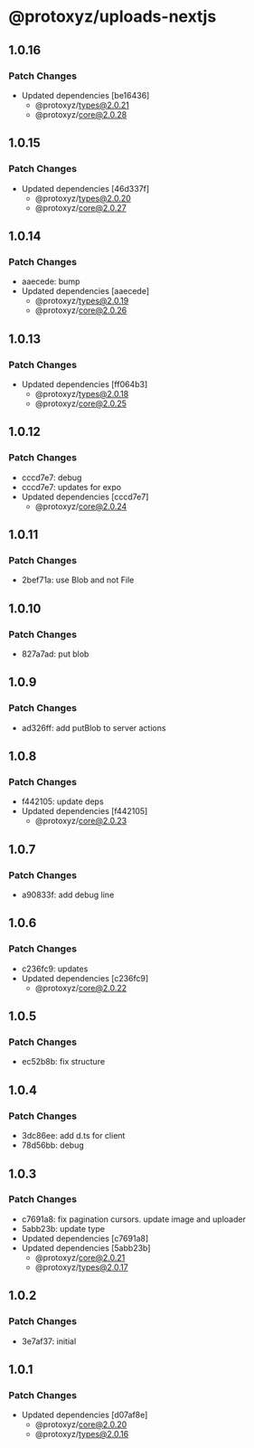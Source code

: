 # @protoxyz/uploads-nextjs

## 1.0.16

### Patch Changes

- Updated dependencies [be16436]
  - @protoxyz/types@2.0.21
  - @protoxyz/core@2.0.28

## 1.0.15

### Patch Changes

- Updated dependencies [46d337f]
  - @protoxyz/types@2.0.20
  - @protoxyz/core@2.0.27

## 1.0.14

### Patch Changes

- aaecede: bump
- Updated dependencies [aaecede]
  - @protoxyz/types@2.0.19
  - @protoxyz/core@2.0.26

## 1.0.13

### Patch Changes

- Updated dependencies [ff064b3]
  - @protoxyz/types@2.0.18
  - @protoxyz/core@2.0.25

## 1.0.12

### Patch Changes

- cccd7e7: debug
- cccd7e7: updates for expo
- Updated dependencies [cccd7e7]
  - @protoxyz/core@2.0.24

## 1.0.11

### Patch Changes

- 2bef71a: use Blob and not File

## 1.0.10

### Patch Changes

- 827a7ad: put blob

## 1.0.9

### Patch Changes

- ad326ff: add putBlob to server actions

## 1.0.8

### Patch Changes

- f442105: update deps
- Updated dependencies [f442105]
  - @protoxyz/core@2.0.23

## 1.0.7

### Patch Changes

- a90833f: add debug line

## 1.0.6

### Patch Changes

- c236fc9: updates
- Updated dependencies [c236fc9]
  - @protoxyz/core@2.0.22

## 1.0.5

### Patch Changes

- ec52b8b: fix structure

## 1.0.4

### Patch Changes

- 3dc86ee: add d.ts for client
- 78d56bb: debug

## 1.0.3

### Patch Changes

- c7691a8: fix pagination cursors. update image and uploader
- 5abb23b: update type
- Updated dependencies [c7691a8]
- Updated dependencies [5abb23b]
  - @protoxyz/core@2.0.21
  - @protoxyz/types@2.0.17

## 1.0.2

### Patch Changes

- 3e7af37: initial

## 1.0.1

### Patch Changes

- Updated dependencies [d07af8e]
  - @protoxyz/core@2.0.20
  - @protoxyz/types@2.0.16
